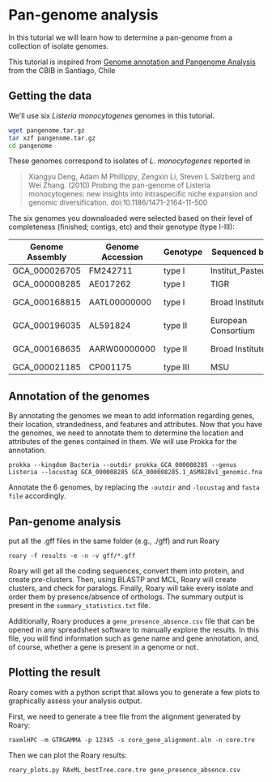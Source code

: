 # Pan-genome analysis

In this tutorial we will learn how to determine a pan-genome from a collection of isolate genomes.

This tutorial is inspired from [Genome annotation and Pangenome Analysis](https://github.com/microgenomics/tutorials/blob/master/pangenome.md) from the CBIB in Santiago, Chile

## Getting the data

We'll use six *Listeria monocytogenes* genomes in this tutorial.

```bash
wget pangenome.tar.gz
tar xzf pangenome.tar.gz
cd pangenome
```

These genomes correspond to isolates of *L. monocytogenes* reported in

> Xiangyu Deng, Adam M Phillippy, Zengxin Li, Steven L Salzberg and Wei Zhang. (2010) Probing the pan-genome of Listeria monocytogenes: new insights into intraspecific niche expansion and genomic diversification. doi:10.1186/1471-2164-11-500

The six genomes you downaloaded were selected based on their level of completeness (finished; contigs, etc) and their genotype (type I-III):

Genome Assembly	| Genome Accession | Genotype | Sequenced by | Status
--- | --- | --- | --- | ---
GCA_000026705 | FM242711 | type I | Institut_Pasteur | Finished
GCA_000008285 | AE017262 | type I | TIGR | Finished
GCA_000168815 | AATL00000000 | type I | Broad Institute | 79 contigs
GCA_000196035 | AL591824 | type II | European Consortium | Finished
GCA_000168635 | AARW00000000 | type II | Broad Institute | 25 contigs
GCA_000021185 | CP001175 | type III | MSU | Finished

## Annotation of the genomes

By annotating the genomes we mean to add information regarding genes, their location, strandedness, and features and attributes. Now that you have the genomes, we need to annotate them to determine the location and attributes of the genes contained in them. We will use Prokka for the annotation.

```
prokka --kingdom Bacteria --outdir prokka_GCA_000008285 --genus Listeria --locustag GCA_000008285 GCA_000008285.1_ASM828v1_genomic.fna
```

Annotate the 6 genomes, by replacing the `-outdir` and `-locustag` and `fasta file` accordingly.

## Pan-genome analysis

put all the .gff files in the same folder (e.g., ./gff) and run Roary

`roary -f results -e -n -v gff/*.gff`

Roary will get all the coding sequences, convert them into protein, and create pre-clusters. Then, using BLASTP and MCL, Roary will create clusters, and check for paralogs. Finally, Roary will take every isolate and order them by presence/absence of orthologs. The summary output is present in the `summary_statistics.txt` file.

Additionally, Roary produces a `gene_presence_absence.csv` file that can be opened in any spreadsheet software to manually explore the results. In this file, you will find information such as gene name and gene annotation, and, of course, whether a gene is present in a genome or not.

## Plotting the result

Roary comes with a python script that allows you to generate a few plots to graphically assess your analysis output.

First, we need to generate a tree file from the alignment generated by Roary:

```
raxmlHPC -m GTRGAMMA -p 12345 -s core_gene_alignment.aln -n core.tre
```

Then we can plot the Roary results:

```
roary_plots.py RAxML_bestTree.core.tre gene_presence_absence.csv
```
